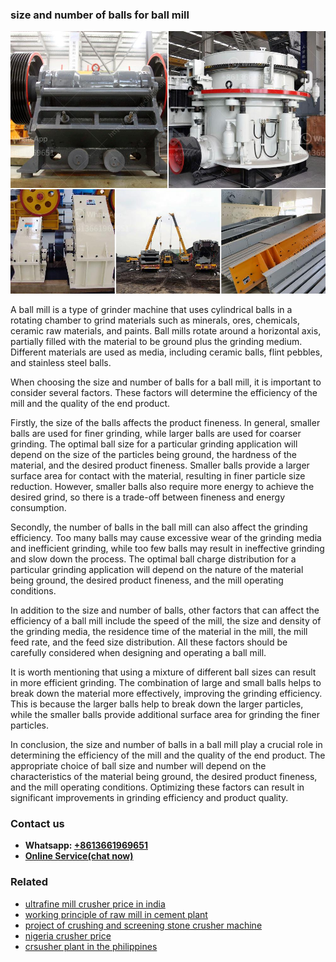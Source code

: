 <h3>size and number of balls for ball mill</h3><img src='1708587340.jpg' alt=''><p>A ball mill is a type of grinder machine that uses cylindrical balls in a rotating chamber to grind materials such as minerals, ores, chemicals, ceramic raw materials, and paints. Ball mills rotate around a horizontal axis, partially filled with the material to be ground plus the grinding medium. Different materials are used as media, including ceramic balls, flint pebbles, and stainless steel balls.</p><p>When choosing the size and number of balls for a ball mill, it is important to consider several factors. These factors will determine the efficiency of the mill and the quality of the end product.</p><p>Firstly, the size of the balls affects the product fineness. In general, smaller balls are used for finer grinding, while larger balls are used for coarser grinding. The optimal ball size for a particular grinding application will depend on the size of the particles being ground, the hardness of the material, and the desired product fineness. Smaller balls provide a larger surface area for contact with the material, resulting in finer particle size reduction. However, smaller balls also require more energy to achieve the desired grind, so there is a trade-off between fineness and energy consumption.</p><p>Secondly, the number of balls in the ball mill can also affect the grinding efficiency. Too many balls may cause excessive wear of the grinding media and inefficient grinding, while too few balls may result in ineffective grinding and slow down the process. The optimal ball charge distribution for a particular grinding application will depend on the nature of the material being ground, the desired product fineness, and the mill operating conditions.</p><p>In addition to the size and number of balls, other factors that can affect the efficiency of a ball mill include the speed of the mill, the size and density of the grinding media, the residence time of the material in the mill, the mill feed rate, and the feed size distribution. All these factors should be carefully considered when designing and operating a ball mill.</p><p>It is worth mentioning that using a mixture of different ball sizes can result in more efficient grinding. The combination of large and small balls helps to break down the material more effectively, improving the grinding efficiency. This is because the larger balls help to break down the larger particles, while the smaller balls provide additional surface area for grinding the finer particles.</p><p>In conclusion, the size and number of balls in a ball mill play a crucial role in determining the efficiency of the mill and the quality of the end product. The appropriate choice of ball size and number will depend on the characteristics of the material being ground, the desired product fineness, and the mill operating conditions. Optimizing these factors can result in significant improvements in grinding efficiency and product quality.</p><h3>Contact us</h3><ul><li><strong>Whatsapp:&nbsp;<a href="https://wa.me/8613661969651">+8613661969651</a></strong></li><li><a href="https://swt.shibang-china.com/?git&amp;zhl&amp;size and number of balls for ball mill"><strong>Online Service(chat now)</strong></a></li></ul><h3>Related</h3><ul><li><a href='ultrafine mill crusher price in india.md'>ultrafine mill crusher price in india</a></li><li><a href='working principle of raw mill in cement plant.md'>working principle of raw mill in cement plant</a></li><li><a href='project of crushing and screening stone crusher machine.md'>project of crushing and screening stone crusher machine</a></li><li><a href='nigeria crusher price.md'>nigeria crusher price</a></li><li><a href='crsusher plant in the philippines.md'>crsusher plant in the philippines</a></li></ul>